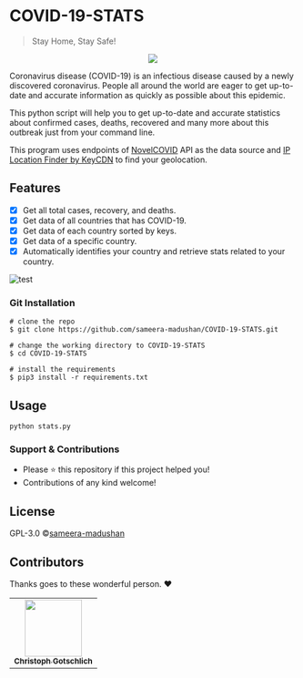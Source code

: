 # COVID-19-STATS

> Stay Home, Stay Safe!

<p align="center">
  <img src="https://user-images.githubusercontent.com/55880211/78421119-ee9f7b80-7672-11ea-8f11-c168d97e864f.png">
</p>

Coronavirus disease (COVID-19) is an infectious disease caused by a newly discovered coronavirus. People all around the world are eager to get up-to-date and accurate information as quickly as possible about this epidemic. 

This python script will help you to get up-to-date and accurate statistics about confirmed cases, deaths, recovered and many more about this outbreak just from your command line. 

This program uses endpoints of [NovelCOVID](https://github.com/novelcovid/api) API as the data source and [IP Location Finder by KeyCDN](https://tools.keycdn.com/geo) to find your geolocation.

## Features
- [x] Get all total cases, recovery, and deaths.
- [x] Get data of all countries that has COVID-19.
- [x] Get data of each country sorted by keys.
- [x] Get data of a specific country. 
- [x] Automatically identifies your country and retrieve stats related to your country.  

![test](https://user-images.githubusercontent.com/55880211/77434525-02431a80-6e07-11ea-8305-25280c3dbd11.gif)

### Git Installation
```
# clone the repo
$ git clone https://github.com/sameera-madushan/COVID-19-STATS.git

# change the working directory to COVID-19-STATS
$ cd COVID-19-STATS

# install the requirements
$ pip3 install -r requirements.txt
```

## Usage

```
python stats.py
```
### Support & Contributions
- Please ⭐️ this repository if this project helped you!
- Contributions of any kind welcome!

## License
GPL-3.0 ©[sameera-madushan](https://github.com/sameera-madushan)

## Contributors

Thanks goes to these wonderful person. :heart:

<table>
  <tr>
    <td align="center"><a href="https://github.com/currychris"><img src="https://avatars0.githubusercontent.com/u/38907412?s=400&v=4" width="100px;" alt=""/><br /><sub><b>Christoph Gotschlich</b></sub></a></td>

</table>
